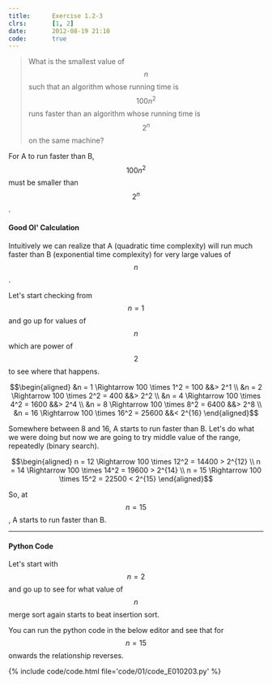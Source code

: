 ```yaml
---
title:      Exercise 1.2-3
clrs:       [1, 2]
date:       2012-08-19 21:10
code:       true
---
```


> What is the smallest value of $$n$$ such that an algorithm whose running time is $$100n^2$$ runs faster than an algorithm whose running time is $$2^n$$ on the same machine?

For A to run faster than B, $$100n^2$$ must be smaller than $$2^n$$.

#### Good Ol' Calculation

Intuitively we can realize that A (quadratic time complexity) will run much faster than B (exponential time complexity) for very large values of $$n$$.

Let's start checking from $$n = 1$$ and go up for values of $$n$$ which are power of $$2$$ to see where that happens.

$$\begin{aligned}
&n = 1  \Rightarrow 100 \times 1^2  = 100   &&> 2^1 \\
&n = 2  \Rightarrow 100 \times 2^2  = 400   &&> 2^2 \\
&n = 4  \Rightarrow 100 \times 4^2  = 1600  &&> 2^4 \\
&n = 8  \Rightarrow 100 \times 8^2  = 6400  &&> 2^8 \\
&n = 16 \Rightarrow 100 \times 16^2 = 25600 &&< 2^{16}
\end{aligned}$$

Somewhere between 8 and 16, A starts to run faster than B. Let's do what we were doing but now we are going to try middle value of the range, repeatedly (binary search).

$$\begin{aligned}
n = 12 \Rightarrow 100 \times 12^2 = 14400 > 2^{12} \\
n = 14 \Rightarrow 100 \times 14^2 = 19600 > 2^{14} \\
n = 15 \Rightarrow 100 \times 15^2 = 22500 < 2^{15}
\end{aligned}$$

So, at $$n = 15$$, A starts to run faster than B.

---

#### Python Code

Let's start with $$n = 2$$ and go up to see for what value of $$n$$ merge sort again starts to beat insertion sort.

You can run the python code in the below editor and see that for $$n = 15$$ onwards the relationship reverses.

{% include code/code.html file='code/01/code_E010203.py' %}
